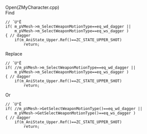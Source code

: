 Open(ZMyCharacter.cpp) <br>
Find <br>

	// ´Ü°Ë
	if( m_pVMesh->m_SelectWeaponMotionType==eq_wd_dagger ||
		m_pVMesh->m_SelectWeaponMotionType==eq_ws_dagger ) 
	{ // dagger
		if(m_AniState_Upper.Ref()==ZC_STATE_UPPER_SHOT)
			return;

Replace <br>

	// ´Ü°Ë
	if( //m_pVMesh->m_SelectWeaponMotionType==eq_wd_dagger ||
		m_pVMesh->m_SelectWeaponMotionType==eq_ws_dagger ) 
	{ // dagger
		if(m_AniState_Upper.Ref()==ZC_STATE_UPPER_SHOT)
			return;
      
Or 

	// ´Ü°Ë
	if( //m_pVMesh->GetSelectWeaponMotionType()==eq_wd_dagger ||
		m_pVMesh->GetSelectWeaponMotionType()==eq_ws_dagger ) 
	{ // dagger
		if(m_AniState_Upper.Ref()==ZC_STATE_UPPER_SHOT)
			return;
